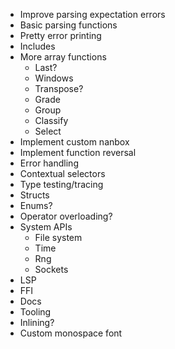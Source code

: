 - Improve parsing expectation errors
- Basic parsing functions
- Pretty error printing
- Includes
- More array functions
  - Last?
  - Windows
  - Transpose?
  - Grade
  - Group
  - Classify
  - Select
- Implement custom nanbox
- Implement function reversal
- Error handling
- Contextual selectors
- Type testing/tracing
- Structs
- Enums?
- Operator overloading?
- System APIs
  - File system
  - Time
  - Rng
  - Sockets
- LSP
- FFI
- Docs
- Tooling
- Inlining?
- Custom monospace font